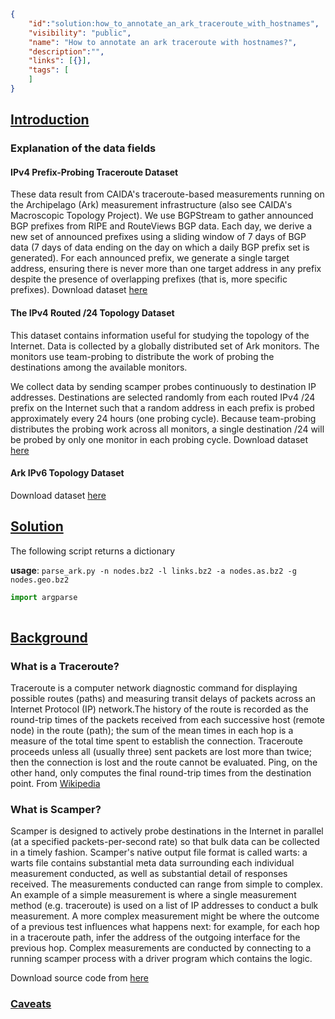 ~~~json
{
    "id":"solution:how_to_annotate_an_ark_traceroute_with_hostnames",
    "visibility": "public",
    "name": "How to annotate an ark traceroute with hostnames?",
    "description":"",
    "links": [{}],
    "tags": [
    ]
}
~~~
## **<ins> Introduction </ins>**


### Explanation of the data fields ###
#### IPv4 Prefix-Probing Traceroute Dataset
These data result from CAIDA's traceroute-based measurements running on the Archipelago (Ark) measurement infrastructure (also see CAIDA's Macroscopic Topology Project). We use BGPStream to gather announced BGP prefixes from RIPE and RouteViews BGP data. Each day, we derive a new set of announced prefixes using a sliding window of 7 days of BGP data (7 days of data ending on the day on which a daily BGP prefix set is generated). For each announced prefix, we generate a single target address, ensuring there is never more than one target address in any prefix despite the presence of overlapping prefixes (that is, more specific prefixes).
Download dataset [here](https://www.caida.org/data/active/ipv4_prefix_probing_dataset.xml)

#### The IPv4 Routed /24 Topology Dataset
This dataset contains information useful for studying the topology of the Internet. Data is collected by a globally distributed set of Ark monitors. The monitors use team-probing to distribute the work of probing the destinations among the available monitors.

We collect data by sending scamper probes continuously to destination IP addresses. Destinations are selected randomly from each routed IPv4 /24 prefix on the Internet such that a random address in each prefix is probed approximately every 24 hours (one probing cycle). Because team-probing distributes the probing work across all monitors, a single destination /24 will be probed by only one monitor in each probing cycle.
Download dataset [here](https://www.caida.org/data/active/ipv4_routed_24_topology_dataset.xml)

#### Ark IPv6 Topology Dataset
Download dataset [here](https://www.caida.org/data/active/ipv6_allpref_topology_dataset.xml)


## **<ins> Solution </ins>**
The following script returns a dictionary 

**usage**: `parse_ark.py -n nodes.bz2 -l links.bz2 -a nodes.as.bz2 -g nodes.geo.bz2`
 ~~~python
import argparse
            
~~~
##  **<ins> Background </ins>**

### What is a Traceroute?
Traceroute is a computer network diagnostic command for displaying possible routes (paths) and measuring transit delays of packets across an Internet Protocol (IP) network.The history of the route is recorded as the round-trip times of the packets received from each successive host (remote node) in the route (path); the sum of the mean times in each hop is a measure of the total time spent to establish the connection. Traceroute proceeds unless all (usually three) sent packets are lost more than twice; then the connection is lost and the route cannot be evaluated. Ping, on the other hand, only computes the final round-trip times from the destination point.
From [Wikipedia](https://en.wikipedia.org/wiki/Traceroute)


 
### What is Scamper?
Scamper is designed to actively probe destinations in the Internet in parallel (at a specified packets-per-second rate) so that bulk data can be collected in a timely fashion. Scamper's native output file format is called warts: a warts file contains substantial meta data surrounding each individual measurement conducted, as well as substantial detail of responses received. The measurements conducted can range from simple to complex. An example of a simple measurement is where a single measurement method (e.g. traceroute) is used on a list of IP addresses to conduct a bulk measurement. A more complex measurement might be where the outcome of a previous test influences what happens next: for example, for each hop in a traceroute path, infer the address of the outgoing interface for the previous hop. Complex measurements are conducted by connecting to a running scamper process with a driver program which contains the logic.

Download source code from [here](https://www.caida.org/tools/measurement/scamper/code/scamper-cvs-20200717.tar.gz)   

    
### <ins> Caveats </ins>



